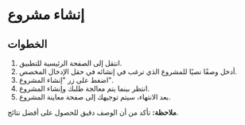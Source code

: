# إنشاء مشروع

## الخطوات

1. انتقل إلى الصفحة الرئيسية للتطبيق.
2. أدخل وصفًا نصيًا للمشروع الذي ترغب في إنشائه في حقل الإدخال المخصص.
3. اضغط على زر "إنشاء المشروع".
4. انتظر بينما يتم معالجة طلبك وإنشاء المشروع.
5. بعد الانتهاء، سيتم توجيهك إلى صفحة معاينة المشروع.

**ملاحظة:** تأكد من أن الوصف دقيق للحصول على أفضل نتائج.